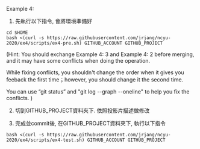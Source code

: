 Example 4:

1. 先執行以下指令, 會將環境準備好

```
cd $HOME
bash <(curl -s https://raw.githubusercontent.com/jrjang/ncyu-2020/ex4/scripts/ex4-pre.sh) GITHUB_ACCOUNT GITHUB_PROJECT
```

(Hint:
You should exchange Example 4: 3 and Example 4: 2 before merging, and it may have some conflicts when doing the operation.

While fixing conflicts, you shouldn't change the order when it gives you feeback the first time；however, you should change it the second time.  

You can use “git status” and "git log --graph --oneline" to help you fix the conflicts.
)

2. 切到GITHUB_PROJECT資料夾下. 依照投影片描述做修改

3. 完成並commit後, 在GITHUB_PROJECT資料夾下, 執行以下指令

```
bash <(curl -s https://raw.githubusercontent.com/jrjang/ncyu-2020/ex4/scripts/ex4-test.sh) GITHUB_ACCOUNT GITHUB_PROJECT
```
